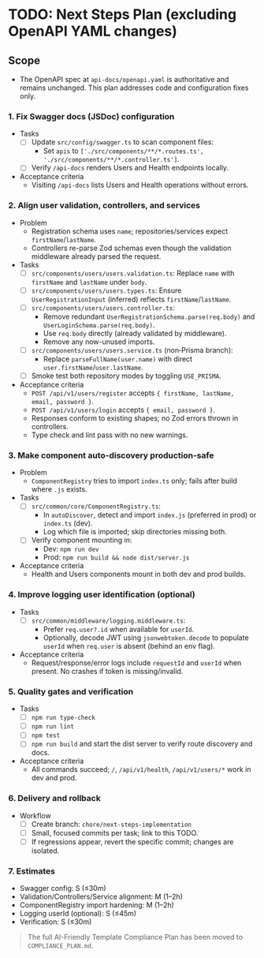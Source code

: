 # TODO: Next Steps Plan (excluding OpenAPI YAML changes)

## Scope

- The OpenAPI spec at `api-docs/openapi.yaml` is authoritative and remains unchanged. This plan addresses code and configuration fixes only.

### 1. Fix Swagger docs (JSDoc) configuration

- Tasks
  - [ ] Update `src/config/swagger.ts` to scan component files:
    - Set `apis` to `['./src/components/**/*.routes.ts', './src/components/**/*.controller.ts']`.
  - [ ] Verify `/api-docs` renders Users and Health endpoints locally.
- Acceptance criteria
  - Visiting `/api-docs` lists Users and Health operations without errors.

### 2. Align user validation, controllers, and services

- Problem
  - Registration schema uses `name`; repositories/services expect `firstName`/`lastName`.
  - Controllers re-parse Zod schemas even though the validation middleware already parsed the request.
- Tasks
  - [ ] `src/components/users/users.validation.ts`: Replace `name` with `firstName` and `lastName` under `body`.
  - [ ] `src/components/users/users.types.ts`: Ensure `UserRegistrationInput` (inferred) reflects `firstName`/`lastName`.
  - [ ] `src/components/users/users.controller.ts`:
    - Remove redundant `UserRegistrationSchema.parse(req.body)` and `UserLoginSchema.parse(req.body)`.
    - Use `req.body` directly (already validated by middleware).
    - Remove any now-unused imports.
  - [ ] `src/components/users/users.service.ts` (non‑Prisma branch):
    - Replace `parseFullName(user.name)` with direct `user.firstName`/`user.lastName`.
  - [ ] Smoke test both repository modes by toggling `USE_PRISMA`.
- Acceptance criteria
  - `POST /api/v1/users/register` accepts `{ firstName, lastName, email, password }`.
  - `POST /api/v1/users/login` accepts `{ email, password }`.
  - Responses conform to existing shapes; no Zod errors thrown in controllers.
  - Type check and lint pass with no new warnings.

### 3. Make component auto-discovery production-safe

- Problem
  - `ComponentRegistry` tries to import `index.ts` only; fails after build where `.js` exists.
- Tasks
  - [ ] `src/common/core/ComponentRegistry.ts`:
    - In `autoDiscover`, detect and import `index.js` (preferred in prod) or `index.ts` (dev).
    - Log which file is imported; skip directories missing both.
  - [ ] Verify component mounting in:
    - Dev: `npm run dev`
    - Prod: `npm run build && node dist/server.js`
- Acceptance criteria
  - Health and Users components mount in both dev and prod builds.

### 4. Improve logging user identification (optional)

- Tasks
  - [ ] `src/common/middleware/logging.middleware.ts`:
    - Prefer `req.user?.id` when available for `userId`.
    - Optionally, decode JWT using `jsonwebtoken.decode` to populate `userId` when `req.user` is absent (behind an env flag).
- Acceptance criteria
  - Request/response/error logs include `requestId` and `userId` when present. No crashes if token is missing/invalid.

### 5. Quality gates and verification

- Tasks
  - [ ] `npm run type-check`
  - [ ] `npm run lint`
  - [ ] `npm test`
  - [ ] `npm run build` and start the dist server to verify route discovery and docs.
- Acceptance criteria
  - All commands succeed; `/`, `/api/v1/health`, `/api/v1/users/*` work in dev and prod.

### 6. Delivery and rollback

- Workflow
  - [ ] Create branch: `chore/next-steps-implementation`
  - [ ] Small, focused commits per task; link to this TODO.
  - [ ] If regressions appear, revert the specific commit; changes are isolated.

### 7. Estimates

- Swagger config: S (≤30m)
- Validation/Controllers/Service alignment: M (1–2h)
- ComponentRegistry import hardening: M (1–2h)
- Logging userId (optional): S (≤45m)
- Verification: S (≤30m)

> The full AI-Friendly Template Compliance Plan has been moved to `COMPLIANCE_PLAN.md`.
